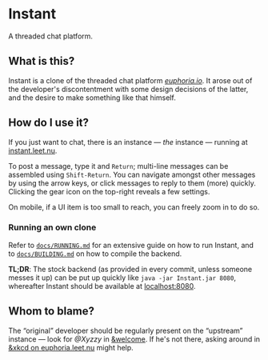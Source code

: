 # Instant

A threaded chat platform.

## What is this?

Instant is a clone of the threaded chat platform
[*euphoria.io*](https://euphoria.io/). It arose out of the developer's
discontentment with some design decisions of the latter, and the desire to
make something like that himself.

## How do I use it?

If you just want to chat, there is an instance — *the* instance — running at
[instant.leet.nu](https://instant.leet.nu).

To post a message, type it and `Return`; multi-line messages can be assembled
using `Shift-Return`. You can navigate amongst other messages by using the
arrow keys, or click messages to reply to them (more) quickly. Clicking the
gear icon on the top-right reveals a few settings.

On mobile, if a UI item is too small to reach, you can freely zoom in to do
so.

### Running an own clone

Refer to [`docs/RUNNING.md`](docs/RUNNING.md) for an extensive guide on how
to run Instant, and to [`docs/BUILDING.md`](docs/BUILDING.md) on how to
compile the backend.

**TL;DR**: The stock backend (as provided in every commit, unless someone
messes it up) can be put up quickly like `java -jar Instant.jar 8080`,
whereafter Instant should be available at
[localhost:8080](http://localhost:8080/).

## Whom to blame?

The “original” developer should be regularly present on the “upstream”
instance — look for *@Xyzzy* in
[&welcome](https://instant.leet.nu/room/welcome/). If he's not there, asking
around in [&xkcd on euphoria.leet.nu](https://euphoria.leet.nu/room/xkcd/) might help.
